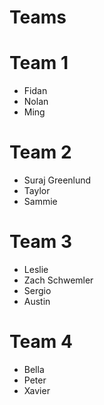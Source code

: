# Teams

# Team 1
- Fidan
- Nolan
- Ming

# Team 2
- Suraj Greenlund
- Taylor
- Sammie

# Team 3
- Leslie
- Zach Schwemler
- Sergio
- Austin

# Team 4
- Bella
- Peter
- Xavier